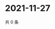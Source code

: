 # 2021-11-27

共 0 条

<!-- BEGIN WEIBO -->
<!-- 最后更新时间 Sat Nov 27 2021 20:12:54 GMT+0800 (China Standard Time) -->

<!-- END WEIBO -->
